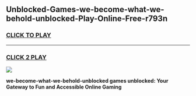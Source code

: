 
## Unblocked-Games-we-become-what-we-behold-unblocked-Play-Online-Free-r793n
<h3>
<a href="https://premium76.site?title=we-become-what-we-behold-unblocked&ref=26A">CLICK TO PLAY</a></h3>
<hr>

<h3>
<a href="https://premium76.site?title=we-become-what-we-behold-unblocked&ref=26A">CLICK 2 PLAY</a>
  
</h3>

<a href="https://premium76.site?title=we-become-what-we-behold-unblocked&ref=26A"><img src="https://clearcache.store/games.png"></a>


**we-become-what-we-behold-unblocked games unblocked: Your Gateway to Fun and Accessible Online Gaming**
